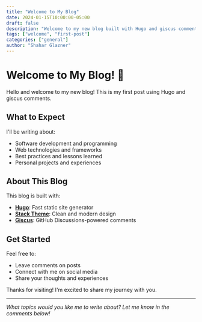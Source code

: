 ```yaml
---
title: "Welcome to My Blog"
date: 2024-01-15T10:00:00-05:00
draft: false
description: "Welcome to my new blog built with Hugo and giscus comments."
tags: ["welcome", "first-post"]
categories: ["general"]
author: "Shahar Glazner"
---
```


# Welcome to My Blog! 🎉

Hello and welcome to my new blog! This is my first post using Hugo and giscus comments.

## What to Expect

I'll be writing about:
- Software development and programming
- Web technologies and frameworks
- Best practices and lessons learned
- Personal projects and experiences

## About This Blog

This blog is built with:
- **[Hugo](https://gohugo.io/)**: Fast static site generator
- **[Stack Theme](https://github.com/CaiJimmy/hugo-theme-stack)**: Clean and modern design
- **[Giscus](https://giscus.app/)**: GitHub Discussions-powered comments

## Get Started

Feel free to:
- Leave comments on posts
- Connect with me on social media
- Share your thoughts and experiences

Thanks for visiting! I'm excited to share my journey with you.

---

*What topics would you like me to write about? Let me know in the comments below!*
